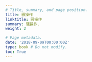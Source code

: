 ```yaml
---
# Title, summary, and page position.
title: 骚操作
linktitle: 骚操作
summary: 骚操作.
weight: 2

# Page metadata.
date: '2018-09-09T00:00:00Z'
type: book # Do not modify.
toc: True
---
```

